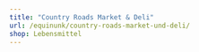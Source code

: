 ```yaml
---
title: "Country Roads Market & Deli"
url: /equinunk/country-roads-market-und-deli/
shop: Lebensmittel
---
```


